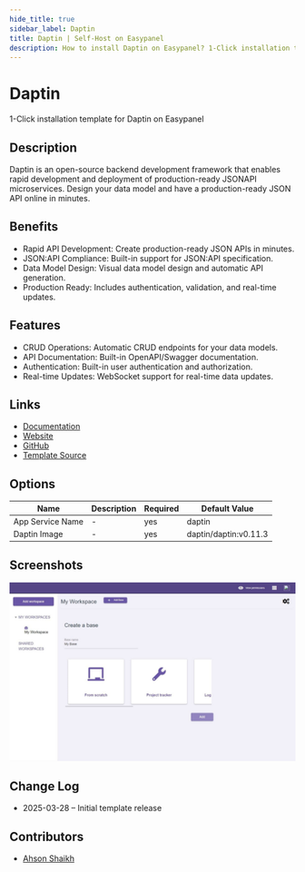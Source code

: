 ```yaml
---
hide_title: true
sidebar_label: Daptin
title: Daptin | Self-Host on Easypanel
description: How to install Daptin on Easypanel? 1-Click installation template for Daptin on Easypanel
---
```


<!-- generated -->

# Daptin

1-Click installation template for Daptin on Easypanel

## Description

Daptin is an open-source backend development framework that enables rapid development and deployment of production-ready JSONAPI microservices. Design your data model and have a production-ready JSON API online in minutes.

## Benefits

- Rapid API Development: Create production-ready JSON APIs in minutes.
- JSON:API Compliance: Built-in support for JSON:API specification.
- Data Model Design: Visual data model design and automatic API generation.
- Production Ready: Includes authentication, validation, and real-time updates.

## Features

- CRUD Operations: Automatic CRUD endpoints for your data models.
- API Documentation: Built-in OpenAPI/Swagger documentation.
- Authentication: Built-in user authentication and authorization.
- Real-time Updates: WebSocket support for real-time data updates.

## Links

- [Documentation](https://daptin.github.io/docs/)
- [Website](https://daptin.github.io/daptin/)
- [GitHub](https://github.com/daptin/daptin)
- [Template Source](https://github.com/easypanel-io/templates/tree/main/templates/daptin)

## Options

Name | Description | Required | Default Value
-|-|-|-
App Service Name | - | yes | daptin
Daptin Image | - | yes | daptin/daptin:v0.11.3

## Screenshots

![Daptin Screenshot](./assets/screenshot.png)

## Change Log

- 2025-03-28 – Initial template release

## Contributors

- [Ahson Shaikh](https://github.com/Ahson-Shaikh)

